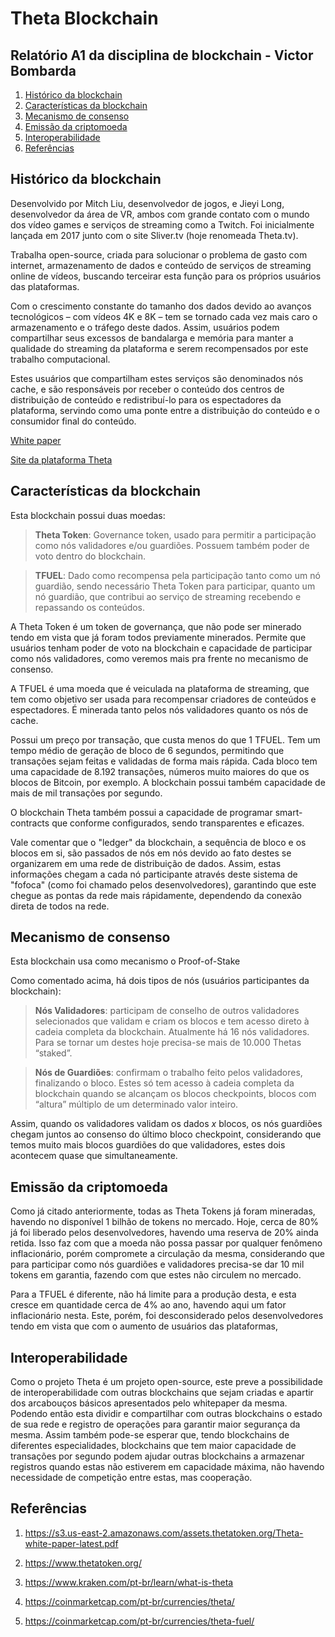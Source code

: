 # Theta Blockchain 

## Relatório A1 da disciplina de blockchain - Victor Bombarda


1. [Histórico da blockchain](1)
2. [Características da blockchain](2)
3. [Mecanismo de consenso](3)
4. [Emissão da criptomoeda](5)
5. [Interoperabilidade](6)
6. [Referências](4)


<a id="1"></a>
## Histórico da blockchain

Desenvolvido por Mitch Liu, desenvolvedor de jogos, e Jieyi Long, desenvolvedor da área de VR, ambos com grande contato com o mundo dos vídeo games e serviços de streaming como a Twitch. Foi inicialmente lançada em 2017 junto com o site Sliver.tv (hoje renomeada Theta.tv).

Trabalha open-source, criada para solucionar o problema de gasto com internet, armazenamento de dados e conteúdo de serviços de streaming online de vídeos, buscando terceirar esta função para os próprios usuários das plataformas.

Com o crescimento constante do tamanho dos dados devido ao avanços tecnológicos – com vídeos 4K e 8K – tem se tornado cada vez mais caro o armazenamento e o tráfego deste dados.
Assim, usuários podem compartilhar seus excessos de bandalarga e memória para manter a qualidade do streaming da plataforma e serem recompensados por este trabalho computacional.

Estes usuários que compartilham estes serviços são denominados nós cache, e são responsáveis por receber o conteúdo dos centros de distribuição de  conteúdo e 
redistribuí-lo para os espectadores da plataforma, servindo como uma ponte entre a distribuição do conteúdo e o consumidor final do conteúdo.

[White paper](https://s3.us-east-2.amazonaws.com/assets.thetatoken.org/Theta-white-paper-latest.pdf)

[Site da plataforma Theta](https://www.theta.tv/)

<a id="2"></a>
## Características da blockchain

Esta blockchain possui duas moedas:

>**Theta Token**: Governance token, usado para permitir a participação como nós validadores e/ou guardiões. Possuem também poder de voto dentro do blockchain.

>**TFUEL**: Dado como recompensa pela participação tanto como um nó guardião, sendo necessário Theta Token para participar, quanto um nó guardião, que contribui ao serviço de streaming recebendo e repassando os conteúdos.

A Theta Token é um token de governança, que não pode ser minerado tendo em vista que já foram todos previamente minerados. 
Permite que usuários tenham poder de voto na blockchain e capacidade de participar como nós validadores, como veremos mais pra frente no mecanismo de consenso.

A TFUEL é uma moeda que é veiculada na plataforma de streaming, que tem como objetivo ser usada para recompensar criadores de conteúdos e espectadores.
É minerada tanto pelos nós validadores quanto os nós de cache.

Possui um preço por transação, que custa menos do que 1 TFUEL. Tem um tempo médio de geração de bloco de 6 segundos, permitindo que transações sejam feitas e validadas de forma mais rápida.
Cada bloco tem uma capacidade de 8.192 transações, números muito maiores do que os blocos de Bitcoin, por exemplo. A blockchain possui também capacidade de mais de mil transações por segundo.

O blockchain Theta também possui a capacidade de programar smart-contracts que conforme configurados, sendo transparentes e eficazes.

Vale comentar que o "ledger" da blockchain, a sequência de bloco e os blocos em si, são passados de nós em nós devido ao fato destes se organizarem em uma rede de distribuição de dados.
Assim, estas informações chegam a cada nó participante através deste sistema de "fofoca" (como foi chamado pelos desenvolvedores), garantindo que este chegue as pontas da rede mais rápidamente, dependendo da conexão direta de todos na rede.

<a id="3"></a>
## Mecanismo de consenso

Esta blockchain usa como mecanismo o Proof-of-Stake

Como comentado acima, há dois tipos de nós (usuários participantes da blockchain):

>**Nós Validadores**: participam de conselho de outros validadores selecionados que validam e criam os blocos e tem acesso direto à cadeia completa da blockchain. Atualmente há 16 nós validadores. Para se tornar um destes hoje precisa-se mais de 10.000 Thetas “staked”.


>**Nós de Guardiões**: confirmam o trabalho feito pelos validadores, finalizando o bloco. Estes só tem acesso à cadeia completa da blockchain quando se alcançam os blocos checkpoints, blocos com “altura” múltiplo de um determinado valor inteiro. 

Assim, quando os validadores validam os dados $x$ blocos, os nós guardiões chegam juntos ao consenso do último bloco checkpoint, considerando que temos muito mais blocos guardiões do que validadores, estes dois acontecem quase que simultaneamente.

<a id="5"></a>
## Emissão da criptomoeda
Como já citado anteriormente, todas as Theta Tokens já foram mineradas, havendo no disponível 1 bilhão de tokens no mercado.
Hoje, cerca de 80% já foi liberado pelos desenvolvedores, havendo uma reserva de 20% ainda retida. Isso faz com que a moeda não possa passar por qualquer fenômeno inflacionário, porém compromete a circulação da mesma,
considerando que para participar como nós guardiões e validadores precisa-se dar 10 mil tokens em garantia, fazendo com que estes não circulem no mercado.

Para a TFUEL é diferente, não há limite para a produção desta, e esta cresce em quantidade cerca de 4% ao ano, havendo aqui um fator inflacionário nesta.
Este, porém, foi desconsiderado pelos desenvolvedores tendo em vista que com o aumento de usuários das plataformas,

<a id="6"></a>
## Interoperabilidade

Como o projeto Theta é um projeto open-source, este preve a possibilidade de interoperabilidade com outras blockchains que sejam criadas e apartir dos arcabouços básicos apresentados pelo whitepaper da mesma. 
Podendo então esta dividir e compartilhar com outras blockchains o estado de sua rede e registro de operações para garantir maior segurança da mesma.
Assim também pode-se esperar que, tendo blockchains de diferentes especialidades, blockchains que tem maior capacidade de transações por segundo podem ajudar outras blockchains a armazenar registros quando
estas não estiverem em capacidade máxima, não havendo necessidade de competição entre estas, mas cooperação.

<a id="4"></a>
## Referências

1. https://s3.us-east-2.amazonaws.com/assets.thetatoken.org/Theta-white-paper-latest.pdf

2. https://www.thetatoken.org/

3. https://www.kraken.com/pt-br/learn/what-is-theta

4. https://coinmarketcap.com/pt-br/currencies/theta/

5. https://coinmarketcap.com/pt-br/currencies/theta-fuel/
